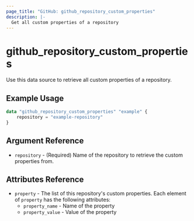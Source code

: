 ```yaml
---
page_title: "GitHub: github_repository_custom_properties"
description: |-
  Get all custom properties of a repository
---
```


# github_repository_custom_properties

Use this data source to retrieve all custom properties of a repository.

## Example Usage

```terraform
data "github_repository_custom_properties" "example" {
    repository = "example-repository"
}
```

## Argument Reference

* `repository` - (Required) Name of the repository to retrieve the custom properties from.

## Attributes Reference

* `property` - The list of this repository's custom properties. Each element of `property` has the following attributes:
  * `property_name` - Name of the property
  * `property_value` - Value of the property
